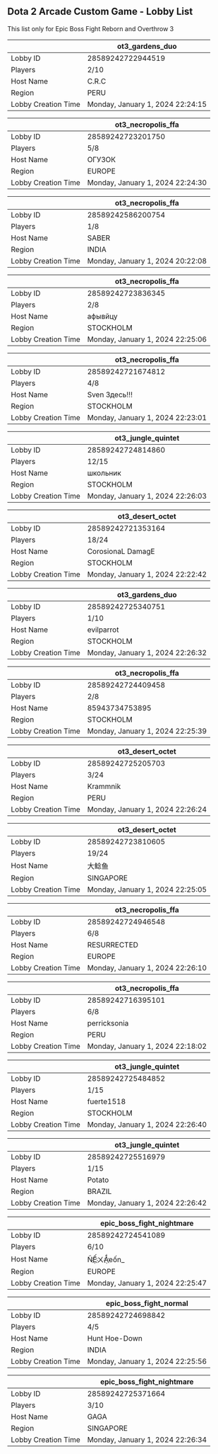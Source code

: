## Dota 2 Arcade Custom Game - Lobby List

This list only for Epic Boss Fight Reborn and Overthrow 3

|  | ot3_gardens_duo |
| ------ | ------ |
| Lobby ID | 28589242722944519 |
| Players | 2/10 |
| Host Name | C.R.C |
| Region | PERU |
| Lobby Creation Time | Monday, January 1, 2024 22:24:15 |


|  | ot3_necropolis_ffa |
| ------ | ------ |
| Lobby ID | 28589242723201750 |
| Players | 5/8 |
| Host Name | ОГУЗОК |
| Region | EUROPE |
| Lobby Creation Time | Monday, January 1, 2024 22:24:30 |


|  | ot3_necropolis_ffa |
| ------ | ------ |
| Lobby ID | 28589242586200754 |
| Players | 1/8 |
| Host Name | SABER |
| Region | INDIA |
| Lobby Creation Time | Monday, January 1, 2024 20:22:08 |


|  | ot3_necropolis_ffa |
| ------ | ------ |
| Lobby ID | 28589242723836345 |
| Players | 2/8 |
| Host Name | афывйцу |
| Region | STOCKHOLM |
| Lobby Creation Time | Monday, January 1, 2024 22:25:06 |


|  | ot3_necropolis_ffa |
| ------ | ------ |
| Lobby ID | 28589242721674812 |
| Players | 4/8 |
| Host Name | Sven Здесь!!! |
| Region | STOCKHOLM |
| Lobby Creation Time | Monday, January 1, 2024 22:23:01 |


|  | ot3_jungle_quintet |
| ------ | ------ |
| Lobby ID | 28589242724814860 |
| Players | 12/15 |
| Host Name | школьник |
| Region | STOCKHOLM |
| Lobby Creation Time | Monday, January 1, 2024 22:26:03 |


|  | ot3_desert_octet |
| ------ | ------ |
| Lobby ID | 28589242721353164 |
| Players | 18/24 |
| Host Name | CorosionaL DamagE |
| Region | STOCKHOLM |
| Lobby Creation Time | Monday, January 1, 2024 22:22:42 |


|  | ot3_gardens_duo |
| ------ | ------ |
| Lobby ID | 28589242725340751 |
| Players | 1/10 |
| Host Name | evilparrot |
| Region | STOCKHOLM |
| Lobby Creation Time | Monday, January 1, 2024 22:26:32 |


|  | ot3_necropolis_ffa |
| ------ | ------ |
| Lobby ID | 28589242724409458 |
| Players | 2/8 |
| Host Name | 85943734753895 |
| Region | STOCKHOLM |
| Lobby Creation Time | Monday, January 1, 2024 22:25:39 |


|  | ot3_desert_octet |
| ------ | ------ |
| Lobby ID | 28589242725205703 |
| Players | 3/24 |
| Host Name | Krammnik |
| Region | PERU |
| Lobby Creation Time | Monday, January 1, 2024 22:26:24 |


|  | ot3_desert_octet |
| ------ | ------ |
| Lobby ID | 28589242723810605 |
| Players | 19/24 |
| Host Name | 大鲶鱼 |
| Region | SINGAPORE |
| Lobby Creation Time | Monday, January 1, 2024 22:25:05 |


|  | ot3_necropolis_ffa |
| ------ | ------ |
| Lobby ID | 28589242724946548 |
| Players | 6/8 |
| Host Name | RESURRECTED |
| Region | EUROPE |
| Lobby Creation Time | Monday, January 1, 2024 22:26:10 |


|  | ot3_necropolis_ffa |
| ------ | ------ |
| Lobby ID | 28589242716395101 |
| Players | 6/8 |
| Host Name | perricksonia |
| Region | PERU |
| Lobby Creation Time | Monday, January 1, 2024 22:18:02 |


|  | ot3_jungle_quintet |
| ------ | ------ |
| Lobby ID | 28589242725484852 |
| Players | 1/15 |
| Host Name | fuerte1518 |
| Region | STOCKHOLM |
| Lobby Creation Time | Monday, January 1, 2024 22:26:40 |


|  | ot3_jungle_quintet |
| ------ | ------ |
| Lobby ID | 28589242725516979 |
| Players | 1/15 |
| Host Name | Potato |
| Region | BRAZIL |
| Lobby Creation Time | Monday, January 1, 2024 22:26:42 |


|  | epic_boss_fight_nightmare |
| ------ | ------ |
| Lobby ID | 28589242724541089 |
| Players | 6/10 |
| Host Name | ÑẾ҉ㄨǺ҉eốn_ |
| Region | EUROPE |
| Lobby Creation Time | Monday, January 1, 2024 22:25:47 |


|  | epic_boss_fight_normal |
| ------ | ------ |
| Lobby ID | 28589242724698842 |
| Players | 4/5 |
| Host Name | Hunt Hoe-Down |
| Region | INDIA |
| Lobby Creation Time | Monday, January 1, 2024 22:25:56 |


|  | epic_boss_fight_nightmare |
| ------ | ------ |
| Lobby ID | 28589242725371664 |
| Players | 3/10 |
| Host Name | GAGA |
| Region | SINGAPORE |
| Lobby Creation Time | Monday, January 1, 2024 22:26:34 |


